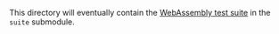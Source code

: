 This directory will eventually contain the [WebAssembly test suite] in the `suite` submodule.

[WebAssembly test suite]: https://github.com/WebAssembly/testsuite
